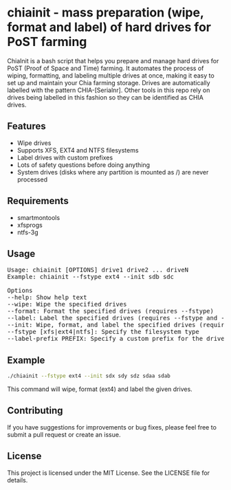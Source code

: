 # chiainit - mass preparation (wipe, format and label) of hard drives for PoST farming

ChiaInit is a bash script that helps you prepare and manage hard drives for PoST (Proof of Space and Time) farming. It automates the process of wiping, formatting, and labeling multiple drives at once, making it easy to set up and maintain your Chia farming storage.
Drives are automatically labelled with the pattern CHIA-[Serialnr].
Other tools in this repo rely on drives being labelled in this fashion so they can be identified as CHIA drives.

## Features

- Wipe drives
- Supports XFS, EXT4 and NTFS filesystems
- Label drives with custom prefixes
- Lots of safety questions before doing anything
- System drives (disks where any partition is mounted as /) are never processed

## Requirements

- smartmontools
- xfsprogs
- ntfs-3g

## Usage
<pre>
Usage: chiainit [OPTIONS] drive1 drive2 ... driveN
Example: chiainit --fstype ext4 --init sdb sdc

Options
--help: Show help text
--wipe: Wipe the specified drives
--format: Format the specified drives (requires --fstype)
--label: Label the specified drives (requires --fstype and --label-prefix)
--init: Wipe, format, and label the specified drives (requires --fstype and --label-prefix)
--fstype [xfs|ext4|ntfs]: Specify the filesystem type
--label-prefix PREFIX: Specify a custom prefix for the drive labels (default: CHIA)
</pre>

## Example
```bash
./chiainit --fstype ext4 --init sdx sdy sdz sdaa sdab
```
This command will wipe, format (ext4) and label the given drives.

## Contributing
If you have suggestions for improvements or bug fixes, please feel free to submit a pull request or create an issue.

## License
This project is licensed under the MIT License. See the LICENSE file for details.
